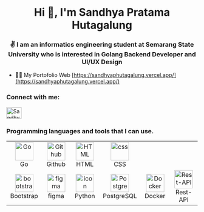 <h1 align="center">Hi 👋, I'm Sandhya Pratama Hutagalung</h1>
<h3 align="center">✌️ I am an informatics engineering student at Semarang State University who is interested in Golang Backend Developer and UI/UX Design </h3>

- 👨‍💻 My Portofolio Web [https://sandhyaphutagalung.vercel.app/](https://sandhyaphutagalung.vercel.app/)

<h3 align="left">Connect with me:</h3>
<p align="left">
<a href="https://linkedin.com/in/sandhyaphutagalung" target="blank"><img align="center" src="https://raw.githubusercontent.com/rahuldkjain/github-profile-readme-generator/master/src/images/icons/Social/linked-in-alt.svg" alt="Sandhya Pratama Hutagalung" height="30" width="40" /></a>
</p>

<h3 align="left">Programming languages and tools that I can use.</h3>

<table align="center">
    <td align="center"  width="96">
        <img src="https://skillicons.dev/icons?i=go" width="48" height="48" alt="Go" />
      <br>Go
    </td>
     <td align="center"  width="96">
        <img src="https://skillicons.dev/icons?i=github" width="48" height="48" alt="Github" />
      <br>Github
    </td> 
   <td align="center"  width="96">
        <img src="https://skillicons.dev/icons?i=html" width="48" height="48" alt="HTML" />
      <br>HTML
    </td>
    <td align="center" width="96">
        <img src="https://skillicons.dev/icons?i=css" width="48" height="48" alt="css" />
      <br>CSS
    </td>
    <tr>
    <td align="center"  width="96">
        <img src="https://skillicons.dev/icons?i=bootstrap" width="48" height="48" alt="bootstrap" />
      <br>Bootstrap
    </td>
    <td align="center"  width="96">
    <a href="#figma" target="_blank"> <img src="https://cdn.iconscout.com/icon/free/png-256/figma-2296071-1912030.png" alt="figma" width="48" height="48"/> </a> 
    <br>figma
    </td>
    <td align="center" width="96">
    <img src="https://techstack-generator.vercel.app/python-icon.svg" alt="icon" width="48" height="48" alt="phyton" />
    <br>Python
    <td align="center"  width="96">
    <img src="https://skillicons.dev/icons?i=postgres" width="48" height="48" alt="Postgres" />
    <br>PostgreSQL
    </td>
    <td align="center"  width="96">
    <img src="https://techstack-generator.vercel.app/docker-icon.svg" width="48" height="48" alt="Docker" />
    <br>Docker
    </td>
    <td align="center"  width="96">
    <img src="https://techstack-generator.vercel.app/restapi-icon.svg" width="48" height="48" alt="Rest-API"/>
    <br>Rest-API
    </td>



    
